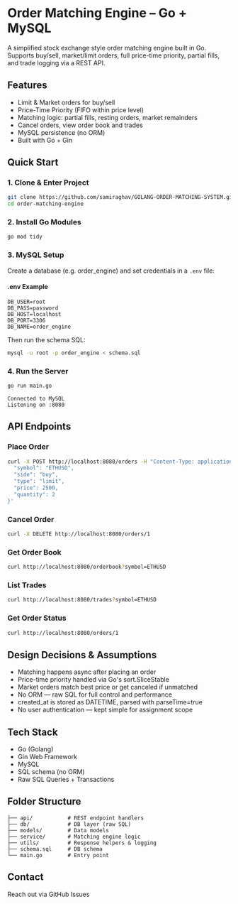# Order Matching Engine – Go + MySQL

A simplified stock exchange style order matching engine built in Go. Supports buy/sell, market/limit orders, full price-time priority, partial fills, and trade logging via a REST API.

## Features

- Limit & Market orders for buy/sell
- Price-Time Priority (FIFO within price level)
- Matching logic: partial fills, resting orders, market remainders
- Cancel orders, view order book and trades
- MySQL persistence (no ORM)
- Built with Go + Gin

## Quick Start

### 1. Clone & Enter Project

```bash
git clone https://github.com/samiraghav/GOLANG-ORDER-MATCHING-SYSTEM.git
cd order-matching-engine
```

### 2. Install Go Modules

```bash
go mod tidy
```

### 3. MySQL Setup

Create a database (e.g. order_engine) and set credentials in a `.env` file:

#### .env Example

```
DB_USER=root
DB_PASS=password
DB_HOST=localhost
DB_PORT=3306
DB_NAME=order_engine
```

Then run the schema SQL:

```bash
mysql -u root -p order_engine < schema.sql
```

### 4. Run the Server

```bash
go run main.go
```

```
Connected to MySQL
Listening on :8080
```

## API Endpoints

### Place Order

```bash
curl -X POST http://localhost:8080/orders -H "Content-Type: application/json" -d '{
  "symbol": "ETHUSD",
  "side": "buy",
  "type": "limit",
  "price": 2500,
  "quantity": 2
}'
```

### Cancel Order

```bash
curl -X DELETE http://localhost:8080/orders/1
```

### Get Order Book

```bash
curl http://localhost:8080/orderbook?symbol=ETHUSD
```

### List Trades

```bash
curl http://localhost:8080/trades?symbol=ETHUSD
```

### Get Order Status

```bash
curl http://localhost:8080/orders/1
```

## Design Decisions & Assumptions

- Matching happens async after placing an order
- Price-time priority handled via Go's sort.SliceStable
- Market orders match best price or get canceled if unmatched
- No ORM — raw SQL for full control and performance
- created_at is stored as DATETIME, parsed with parseTime=true
- No user authentication — kept simple for assignment scope

## Tech Stack

- Go (Golang)
- Gin Web Framework
- MySQL
- SQL schema (no ORM)
- Raw SQL Queries + Transactions

## Folder Structure

```
├── api/           # REST endpoint handlers
├── db/            # DB layer (raw SQL)
├── models/        # Data models
├── service/       # Matching engine logic
├── utils/         # Response helpers & logging
├── schema.sql     # DB schema
└── main.go        # Entry point
```

## Contact
Reach out via GitHub Issues
